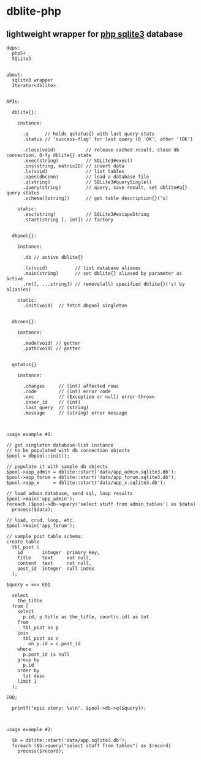 dblite-php
==========

lightweight wrapper for [php sqlite3](http://php.net/SQLite3) database
----------------------------------------------------------------------


    deps:
      php5+
      SQLite3


    about:
      sqlite3 wrapper
      Iterator<dblite>


    APIs:

      dblite{}:

        instance:

          .q      // holds qstatus{} with last query stats
          .status // 'success-flag' for last query (0 'OK', other '!OK')

          .close(void)           // release cached result, close db connection, 0-fy dblite{} state
          .exec(string)          // SQLite3#exec()
          .ins(string, matrix2D) // insert data
          .ls(void)              // list tables
          .open(dbconn)          // load a database file
          .q(string)             // SQLite3#querySingle()
          .query(string)         // query, save result, set dblite#q{} query status
          .schema([string])      // get table description{}('s)

        static:
          .esc(string)           // SQLite3#escapeString
          .start(string [, int]) // factory


      dbpool{}:

        instance:

          .db // active dblite{}

          .ls(void)          // list database aliases
          .main(string)      // set dblite{} aliased by parameter as active
          .rm([, ...string]) // remove(all) specified dblite{}('s) by alias(es)

        static:
          .init(void)  // fetch dbpool singleton


      dbconn{}:

        instance:

          .mode(void) // getter
          .path(void) // getter


      qstatus{}

        instance:

          .changes     // (int) affected rows
          .code        // (int) error code
          .exc         // (Exception or null) error thrown
          .inser_id    // (int)
          .last_query  // (string)
          .message     // (string) error message



    usage example #1:

    // get singleton database-list instance
    // to be populated with db connection objects
    $pool = dbpool::init();

    // populate it with sample db objects
    $pool->app_admin = dblite::start('data/app_admin.sqlite3.db');
    $pool->app_forum = dblite::start('data/app_forum.sqlite3.db');
    $pool->app_x     = dblite::start('data/app_x.sqlite3.db');

    // load admin database, send sql, loop results
    $pool->main('app_admin');
    foreach ($pool->db->query('select stuff from admin_tables') as $data)
      process($data);

    // load, crud, loop, etc.
    $pool->main('app_forum');

    // sample post table schema:
    create table
      tbl_post (
        id       integer  primary key,
        title    text     not null,
        content  text     not null,
        post_id  integer  null index
      );

    $query = <<< EOQ

      select
        the_title
      from (
        select
          p.id, p.title as the_title, count(c.id) as tot
        from
          tbl_post as p
        join
          tbl_post as c
            on p.id = c.post_id
        where
          p.post_id is null
        group by
          p.id
        order by
          tot desc
        limit 1
      );

    EOQ;

      printf("epic story: %s\n", $pool->db->q($query));



    usage example #2:

      $b = dblite::start('data/app.sqlite3.db');
      foreach ($b->query("select stuff from tables") as $record)
        process($record);

